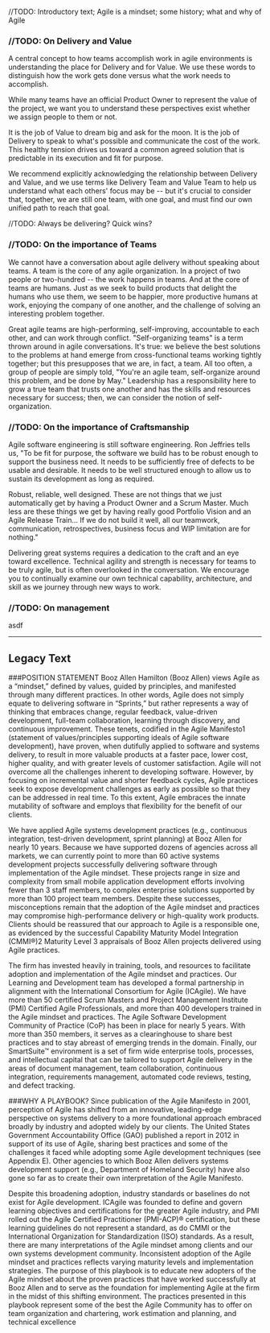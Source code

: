//TODO:  Introductory text; Agile is a mindset; some history; what and why of Agile

### //TODO:  On Delivery and Value

A central concept to how teams accomplish work in agile environments is understanding the place for Delivery and for Value. We use these words to distinguish how the work gets done versus what the work needs to accomplish. 

While many teams have an official Product Owner to represent the value of the project, we want you to understand these perspectives exist whether we assign people to them or not. 

It is the job of Value to dream big and ask for the moon. It is the job of Delivery to speak to what's possible and communicate the cost of the work. This healthy tension drives us toward a common agreed solution that is predictable in its execution and fit for purpose.

We recommend explicitly acknowledging the relationship between Delivery and Value, and we use terms like Delivery Team and Value Team to help us understand what each others' focus may be -- but it's crucial to consider that, together, we are still one team, with one goal, and must find our own unified path to reach that goal.

//TODO: Always be delivering? Quick wins?


### //TODO:  On the importance of Teams

We cannot have a conversation about agile delivery without speaking about teams. A team is the core of any agile organization. In a project of two people or two-hundred -- the work happens in teams. And at the core of teams are humans. Just as we seek to build products that delight the humans who use them, we seem to be happier, more productive humans at work, enjoying the company of one another, and the challenge of solving an interesting problem together.

Great agile teams are high-performing, self-improving, accountable to each other, and can work through conflict. "Self-organizing teams" is a term thrown around in agile conversations. It's true: we believe the best solutions to the problems at hand emerge from cross-functional teams working tightly together; but this presupposes that we are, in fact, a team. All too often, a group of people are simply told, "You're an agile team, self-organize around this problem, and be done by May." Leadership has a responsibility here to grow a true team that trusts one another and has the skills and resources necessary for success; then, we can consider the notion of self-organization.


### //TODO:  On the importance of Craftsmanship

Agile software engineering is still software engineering. Ron Jeffries tells us, "To be fit for purpose, the software we build has to be robust enough to support the business need. It needs to be sufficiently free of defects to be usable and desirable. It needs to be well structured enough to allow us to sustain its development as long as required.

Robust, reliable, well designed. These are not things that we just automatically get by having a Product Owner and a Scrum Master. Much less are these things we get by having really good Portfolio Vision and an Agile Release Train... If we do not build it well, all our teamwork, communication, retrospectives, business focus and WIP limitation are for nothing."

Delivering great systems requires a dedication to the craft and an eye toward excellence. Technical agility and strength is necessary for teams to be truly agile, but is often overlooked in the conversation. We encourage you to continually examine our own technical capability, architecture, and skill as we journey through new ways to work.

### //TODO:  On management

asdf

-------
Legacy Text
-------
###POSITION STATEMENT
Booz Allen Hamilton (Booz Allen) views Agile as a “mindset,” defined by values, guided by principles, and manifested through many different practices. In other words, Agile does not simply equate to delivering software in “Sprints,” but rather represents a way of thinking that embraces change, regular feedback, value-driven development, full-team collaboration, learning through discovery, and continuous improvement. These tenets, codified in the Agile Manifesto1  (statement of values/principles supporting ideals of Agile software development), have proven, when dutifully applied to software and systems delivery, to result in more valuable products at a faster pace, lower cost, higher quality, and with greater levels of customer satisfaction. Agile will not overcome all the challenges inherent to developing software. However, by focusing on incremental value and shorter feedback cycles, Agile practices seek to expose development challenges as early as possible so that they can be addressed in real time. To this extent, Agile embraces the innate mutability of software and employs that flexibility for the benefit of our clients.

We have applied Agile systems development practices (e.g., continuous integration, test-driven development, sprint planning) at Booz Allen for nearly 10 years. Because we have supported dozens of agencies across all markets, we can currently point to more than 60 active systems development projects successfully delivering software through implementation of the Agile mindset. These projects range in size and complexity from small mobile application development efforts involving fewer than 3 staff members, to complex enterprise solutions supported by more than 100 project team members. Despite these successes, misconceptions remain that the adoption of the Agile mindset and practices may compromise high-performance delivery or high-quality work products. Clients should be reassured that our approach to Agile is a responsible one, as evidenced by the successful Capability Maturity Model Integration (CMMI®)2  Maturity Level 3 appraisals of Booz Allen projects delivered using Agile practices.

The firm has invested heavily in training, tools, and resources to facilitate adoption and implementation of the Agile mindset and practices. Our Learning and Development team has developed a formal partnership in alignment with the International Consortium for Agile (ICAgile). We have more than 50 certified Scrum Masters and Project Management Institute (PMI) Certified Agile Professionals, and more than 400 developers trained in the Agile mindset and practices. The Agile Software Development Community of Practice (CoP) has been in place for nearly 5 years. With more than 350 members, it serves as a clearinghouse to share best practices and to stay abreast of emerging trends in the domain. Finally, our SmartSuite™ environment is a set of firm wide enterprise tools, processes, and intellectual capital that can be tailored to support Agile delivery in the areas of document management, team collaboration, continuous integration, requirements management, automated code reviews, testing, and defect tracking.

###WHY A PLAYBOOK?
Since publication of the Agile Manifesto in 2001, perception of Agile has shifted from an innovative, leading-edge perspective on systems delivery to a more foundational approach embraced broadly by industry and adopted widely by our clients. The United States Government Accountability Office (GAO) published a report in 2012 in support of its use of Agile, sharing best practices and some of the challenges it faced while adopting some Agile development techniques (see Appendix E). Other agencies to which Booz Allen delivers systems development support (e.g., Department of Homeland Security) have also gone so far as to create their own interpretation of the Agile Manifesto.

Despite this broadening adoption, industry standards or baselines do not exist for Agile development. ICAgile was founded to define and govern learning objectives and certifications for the greater Agile industry, and PMI rolled out the Agile Certified
Practitioner (PMI-ACP)® certification, but these learning guidelines do not represent a standard, as do CMMI or the International Organization for Standardization (ISO) standards. As a result, there are many interpretations of the Agile mindset among clients and our own systems development community. Inconsistent adoption of the Agile mindset and practices reflects varying maturity levels and implementation strategies.
The purpose of this playbook is to educate new adopters of the Agile mindset about the proven practices that have worked successfully at Booz Allen and to serve as the foundation for implementing Agile at the firm in the midst of this shifting environment. The practices presented in this playbook represent some of the best the Agile Community has to offer on team organization and chartering, work estimation and planning, and technical excellence



